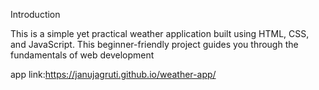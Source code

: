 Introduction

This is a simple yet practical weather application built using HTML, CSS, and JavaScript. This beginner-friendly project guides you through the fundamentals of web development


app link:https://janujagruti.github.io/weather-app/

